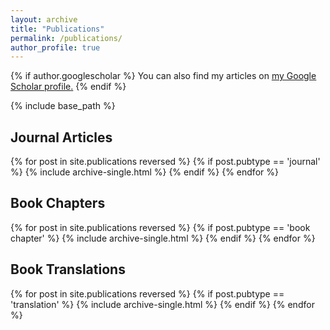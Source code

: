 ```yaml
---
layout: archive
title: "Publications"
permalink: /publications/
author_profile: true
---
```


{% if author.googlescholar %}
  You can also find my articles on <u><a href="{{author.googlescholar}}">my Google Scholar profile</a>.</u>
{% endif %}

{% include base_path %}


<h2>Journal Articles</h2>
{% for post in site.publications reversed %}
  {% if post.pubtype == 'journal' %}
      {% include archive-single.html %}
  {% endif %}
{% endfor %}

<h2>Book Chapters</h2>
{% for post in site.publications reversed %}
  {% if post.pubtype == 'book chapter' %}
      {% include archive-single.html %}
  {% endif %}
{% endfor %}

<h2>Book Translations</h2>
{% for post in site.publications reversed %}
  {% if post.pubtype == 'translation' %}
      {% include archive-single.html %}
  {% endif %}
{% endfor %}
